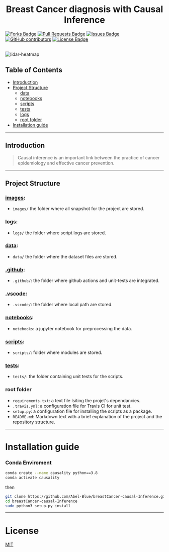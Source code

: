 #

<h1 align="center">Breast Cancer diagnosis with Causal Inference</h1>
<div>
<a href="https://github.com/Abel-Blue/breastCancer-causal-Inference/network/members"><img src="https://img.shields.io/github/forks/Abel-Blue/agriTech-USGS-LiDAR" alt="Forks Badge"/></a>
<a href="https://github.com/Abel-Blue/agriTech-USGS-LiDAR/pulls"><img src="https://img.shields.io/github/issues-pr/Abel-Blue/breastCancer-causal-Inference" alt="Pull Requests Badge"/></a>
<a href="https://github.com/Abel-Blue/breastCancer-causal-Inference/issues"><img src="https://img.shields.io/github/issues/Abel-Blue/breastCancer-causal-Inference" alt="Issues Badge"/></a>
<a href="https://github.com/Abel-Blue/breastCancer-causal-Inference/graphs/contributors"><img alt="GitHub contributors" src="https://img.shields.io/github/contributors/Abel-Blue/breastCancer-causal-Inference?color=2b9348"></a>
<a href="https://github.com/Abel-Blue/breastCancer-causal-Inference/blob/main/LICENSE"><img src="https://img.shields.io/github/license/Abel-Blue/breastCancer-causal-Inference?color=2b9348" alt="License Badge"/></a>
</div>

</br>

![lidar-heatmap](https://www.inovex.de/wp-content/uploads/2020/03/Causal-Inference-Hero.png)

<!-- ## Presentation Slide

- [Rossmann Pharmaceutical Sales prediction](https://www.canva.com/design/DAFBtdnLoKQ/hxJHGTgvoTwJMX9hXbbGVA/view?utm_content=DAFBtdnLoKQ&utm_campaign=designshare&utm_medium=link2&utm_source=sharebutton)

## Data visualization link

- [visualization link](https://share.streamlit.io/abel-blue/pharmaceutical-sales-prediction/main/app.py)

## Articles

- [Medium Article](https://medium.com/@Abel-Blue/pharmaceutical-sales-prediction-using-a-deep-learning-model-92d7d1e9626b) -->

## Table of Contents

- [Introduction](##Introduction)
- [Project Structure](#project-structure)
  - [data](#data)
  - [notebooks](#notebooks)
  - [scripts](#scripts)
  - [tests](#tests)
  - [logs](#logs)
  - [root folder](#root-folder)
- [Installation guide](#installation-guide)

<hr>

## Introduction

> <p>Causal inference is an important link between the practice of cancer epidemiology and effective cancer prevention.</p>
> <p></p>

<hr>

<!-- <img src="images/slide/3.png" name="">
<img src="images/slide/4.png" name=""> -->

## Project Structure

### [images](images):

- `images/` the folder where all snapshot for the project are stored.

### [logs](logs):

- `logs/` the folder where script logs are stored.

### [data](data):

- `data/` the folder where the dataset files are stored.

### [.github](.github):

- `.github/`: the folder where github actions and unit-tests are integrated.

### [.vscode](.vscode):

- `.vscode/`: the folder where local path are stored.

### [notebooks](notebooks):

- `notebooks`: a jupyter notebook for preprocessing the data.

### [scripts](scripts):

- `scripts/`: folder where modules are stored.

### [tests](tests):

- `tests/`: the folder containing unit tests for the scripts.

### root folder

- `requirements.txt`: a text file lsiting the projet's dependancies.
- `.travis.yml`: a configuration file for Travis CI for unit test.
- `setup.py`: a configuration file for installing the scripts as a package.
- `README.md`: Markdown text with a brief explanation of the project and the repository structure.

<hr>

# <a name='Installation guide'></a>Installation guide

### <a name='conda'></a>Conda Enviroment

```bash
conda create --name causality python==3.8
conda activate causality
```

then

```bash
git clone https://github.com/Abel-Blue/breastCancer-causal-Inference.git
cd breastCancer-causal-Inference
sudo python3 setup.py install
```

<hr>

# <a name='license'></a>License

[MIT](https://github.com/Abel-Blue/breastCancer-causal-Inference/blob/main/LICENSE)
